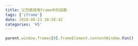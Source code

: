 ```yaml
---
title: 父页面调用frame中的函数
tags: ['iframe']
date: 2018-08-23 18:58:42
categories: 'H5'
---
```


```javascript
parent.window.frames[0].frameElement.contentWindow.Fun()
```